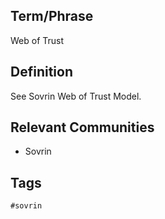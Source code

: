 ## Term/Phrase
Web of Trust

## Definition
See Sovrin Web of Trust Model.

## Relevant Communities
* Sovrin

## Tags
```
#sovrin
```

